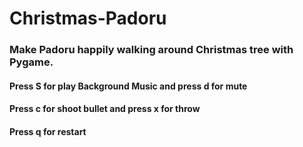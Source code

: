 # Christmas-Padoru

### Make Padoru happily walking around Christmas tree with Pygame.

#### Press S for play Background Music and press d for mute
#### Press c for shoot bullet and press x for throw
#### Press q for restart